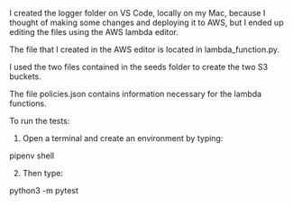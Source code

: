 
I created the logger folder on VS Code, locally on my Mac, because I thought of making some changes and deploying it to AWS, but I ended up editing the files using the AWS lambda editor.

The file that I created in the AWS editor is located in lambda_function.py.

I used the two files contained in the seeds folder to create the two S3 buckets.

The file policies.json contains information necessary for the lambda functions.

To run the tests:

1. Open a terminal and create an environment by typing:

pipenv shell

2. Then type:

python3 -m pytest